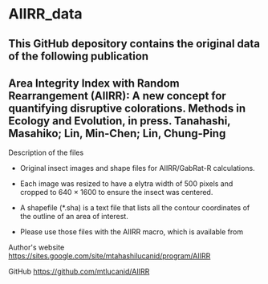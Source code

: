 # AIIRR_data
This GitHub depository contains the original data of the following publication
-----------------------------------------------------------------------
Area Integrity Index with Random Rearrangement (AIIRR): A new concept 
for quantifying disruptive colorations.
Methods in Ecology and Evolution, in press.
Tanahashi, Masahiko; Lin, Min-Chen; Lin, Chung-Ping
-----------------------------------------------------------------------

Description of the files

* Original insect images and shape files for AIIRR/GabRat-R calculations.

* Each image was resized to have a elytra width of 500 pixels
  and cropped to 640 × 1600 to ensure the insect was centered.

* A shapefile (*.sha) is a text file that lists all the contour coordinates 
  of the outline of an area of ​​interest.

* Please use those files with the AIIRR macro, which is available from

 Author's website
  https://sites.google.com/site/mtahashilucanid/program/AIIRR
  
 GitHub
  https://github.com/mtlucanid/AIIRR 
